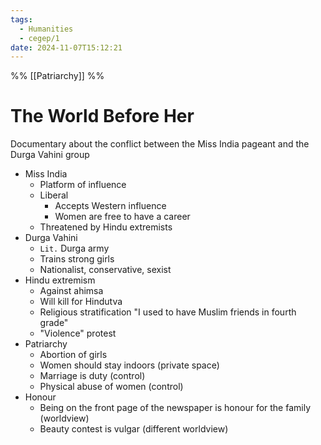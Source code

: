 ```yaml
---
tags:
  - Humanities
  - cegep/1
date: 2024-11-07T15:12:21
---
```


%% [[Patriarchy]] %%

# The World Before Her

Documentary about the conflict between the Miss India pageant and the Durga Vahini group

- Miss India
	- Platform of influence
	- Liberal
		- Accepts Western influence
		- Women are free to have a career
	- Threatened by Hindu extremists
- Durga Vahini
	- `Lit.` Durga army
	- Trains strong girls
	- Nationalist, conservative, sexist
- Hindu extremism
	- Against ahimsa
	- Will kill for Hindutva
	- Religious stratification "I used to have Muslim friends in fourth grade"
	- "Violence" protest
- Patriarchy
	- Abortion of girls
	- Women should stay indoors (private space)
	- Marriage is duty (control)
	- Physical abuse of women (control)
- Honour
	- Being on the front page of the newspaper is honour for the family (worldview)
	- Beauty contest is vulgar (different worldview)
